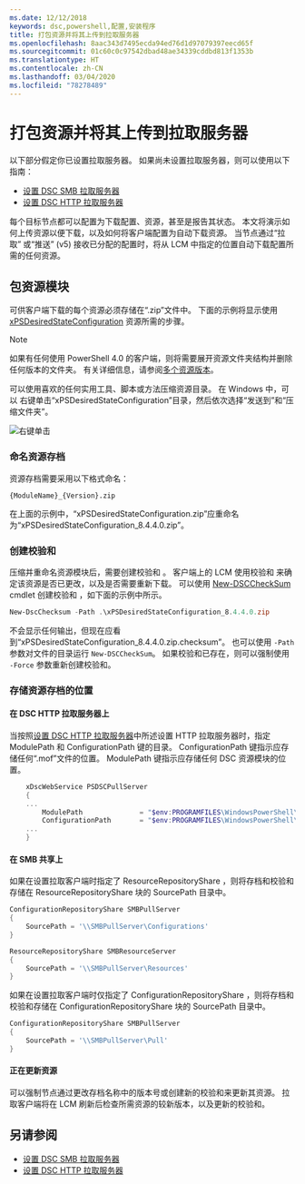 ```yaml
---
ms.date: 12/12/2018
keywords: dsc,powershell,配置,安装程序
title: 打包资源并将其上传到拉取服务器
ms.openlocfilehash: 8aac343d7495ecda94ed76d1d97079397eecd65f
ms.sourcegitcommit: 01c60c0c97542dbad48ae34339cddbd813f1353b
ms.translationtype: HT
ms.contentlocale: zh-CN
ms.lasthandoff: 03/04/2020
ms.locfileid: "78278489"
---
```

# <a name="package-and-upload-resources-to-a-pull-server"></a>打包资源并将其上传到拉取服务器

以下部分假定你已设置拉取服务器。 如果尚未设置拉取服务器，则可以使用以下指南：

- [设置 DSC SMB 拉取服务器](pullServerSmb.md)
- [设置 DSC HTTP 拉取服务器](pullServer.md)

每个目标节点都可以配置为下载配置、资源，甚至是报告其状态。 本文将演示如何上传资源以便下载，以及如何将客户端配置为自动下载资源。 当节点通过“拉取”  或“推送”  (v5) 接收已分配的配置时，将从 LCM 中指定的位置自动下载配置所需的任何资源。

## <a name="package-resource-modules"></a>包资源模块

可供客户端下载的每个资源必须存储在“.zip”文件中。 下面的示例将显示使用 [xPSDesiredStateConfiguration](https://www.powershellgallery.com/packages/xPSDesiredStateConfiguration/8.4.0.0) 资源所需的步骤。

> [!NOTE]
> 如果有任何使用 PowerShell 4.0 的客户端，则将需要展开资源文件夹结构并删除任何版本的文件夹。 有关详细信息，请参阅[多个资源版本](../configurations/import-dscresource.md#multiple-resource-versions)。

可以使用喜欢的任何实用工具、脚本或方法压缩资源目录。 在 Windows 中，可以  右键单击“xPSDesiredStateConfiguration”目录，然后依次选择“发送到”和“压缩文件夹”。

![右键单击](media/package-upload-resources/right-click.gif)

### <a name="naming-the-resource-archive"></a>命名资源存档

资源存档需要采用以下格式命名：

```
{ModuleName}_{Version}.zip
```

在上面的示例中，“xPSDesiredStateConfiguration.zip”应重命名为“xPSDesiredStateConfiguration_8.4.4.0.zip”。

### <a name="create-checksums"></a>创建校验和

压缩并重命名资源模块后，需要创建校验和  。  客户端上的 LCM 使用校验和  来确定该资源是否已更改，以及是否需要重新下载。 可以使用 [New-DSCCheckSum](/powershell/module/PSDesiredStateConfiguration/New-DSCCheckSum) cmdlet 创建校验和  ，如下面的示例中所示。

```powershell
New-DscChecksum -Path .\xPSDesiredStateConfiguration_8.4.4.0.zip
```

不会显示任何输出，但现在应看到“xPSDesiredStateConfiguration_8.4.4.0.zip.checksum”。 也可以使用 `-Path` 参数对文件的目录运行 `New-DSCCheckSum`。 如果校验和已存在，则可以强制使用 `-Force` 参数重新创建校验和。

### <a name="where-to-store-resource-archives"></a>存储资源存档的位置

#### <a name="on-a-dsc-http-pull-server"></a>在 DSC HTTP 拉取服务器上

当按照[设置 DSC HTTP 拉取服务器](pullServer.md)中所述设置 HTTP 拉取服务器时，指定 ModulePath  和 ConfigurationPath  键的目录。 ConfigurationPath  键指示应存储任何“.mof”文件的位置。 ModulePath  键指示应存储任何 DSC 资源模块的位置。

```powershell
    xDscWebService PSDSCPullServer
    {
    ...
        ModulePath              = "$env:PROGRAMFILES\WindowsPowerShell\DscService\Modules"
        ConfigurationPath       = "$env:PROGRAMFILES\WindowsPowerShell\DscService\Configuration"
    ...
    }

```

#### <a name="on-an-smb-share"></a>在 SMB 共享上

如果在设置拉取客户端时指定了 ResourceRepositoryShare  ，则将存档和校验和存储在 ResourceRepositoryShare  块的 SourcePath  目录中。

```powershell
ConfigurationRepositoryShare SMBPullServer
{
    SourcePath = '\\SMBPullServer\Configurations'
}

ResourceRepositoryShare SMBResourceServer
{
    SourcePath = '\\SMBPullServer\Resources'
}
```

如果在设置拉取客户端时仅指定了 ConfigurationRepositoryShare  ，则将存档和校验和存储在 ConfigurationRepositoryShare  块的 SourcePath  目录中。

```powershell
ConfigurationRepositoryShare SMBPullServer
{
    SourcePath = '\\SMBPullServer\Pull'
}
```

#### <a name="updating-resources"></a>正在更新资源

可以强制节点通过更改存档名称中的版本号或创建新的校验和来更新其资源。 拉取客户端将在 LCM 刷新后检查所需资源的较新版本，以及更新的校验和。

## <a name="see-also"></a>另请参阅

- [设置 DSC SMB 拉取服务器](pullServerSmb.md)
- [设置 DSC HTTP 拉取服务器](pullServer.md)
